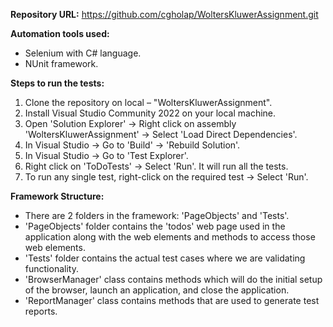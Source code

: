 **Repository URL:** https://github.com/cgholap/WoltersKluwerAssignment.git

**Automation tools used:**
- Selenium with C# language.
- NUnit framework.

**Steps to run the tests:**

1. Clone the repository on local – "WoltersKluwerAssignment".  
2. Install Visual Studio Community 2022 on your local machine.  
3. Open 'Solution Explorer' -> Right click on assembly 'WoltersKluwerAssignment' -> Select 'Load Direct Dependencies'.  
4. In Visual Studio -> Go to 'Build' -> 'Rebuild Solution'.  
5. In Visual Studio -> Go to 'Test Explorer'.  
6. Right click on 'ToDoTests' -> Select 'Run'. It will run all the tests.  
7. To run any single test, right-click on the required test -> Select 'Run'.  

**Framework Structure:**

- There are 2 folders in the framework: 'PageObjects' and 'Tests'.
- 'PageObjects' folder contains the 'todos' web page used in the application along with the web elements and methods to access those web elements.
- 'Tests' folder contains the actual test cases where we are validating functionality.
- 'BrowserManager' class contains methods which will do the initial setup of the browser, launch an application, and close the application.
- 'ReportManager' class contains methods that are used to generate test reports.
